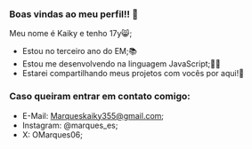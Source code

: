 ### Boas vindas ao meu perfil!! 🤍

Meu nome é Kaiky e tenho 17y😸;

-  Estou no terceiro ano do EM;📚
-  Estou me desenvolvendo na linguagem JavaScript;👨‍💻
-  Estarei compartilhando meus projetos com vocês por aqui!🌟

### Caso queiram entrar em contato comigo:

-  E-Mail: Marqueskaiky355@gmail.com;
-  Instagram: @marques_es;
-  X: OMarques06;

